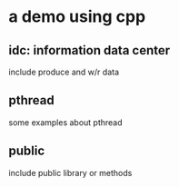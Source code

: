 # a demo using cpp

## idc: information data center
include produce and w/r data

## pthread
some examples about pthread

## public 
include public library or methods 
